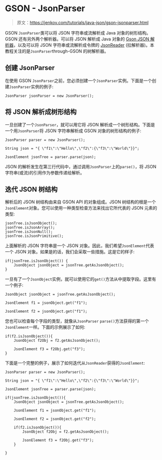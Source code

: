 # GSON - JsonParser

> 原文：<https://jenkov.com/tutorials/java-json/gson-jsonparser.html>

GSON `JsonParser`类可以将 JSON 字符串或流解析成 Java 对象的树形结构。GSON 还有另外两个解析器。可以将 JSON 解析成 Java 对象的 [Gson JSON 解析器](gson.html)，以及可以将 JSON 字符串或流解析成令牌的 [JsonReader](gson-jsonreader.html) (拉解析器)。本教程关注的是`JsonParser`through-GSON 的树解析器。

## 创建 JsonParser

在使用 GSON `JsonParser`之前，您必须创建一个`JsonParser`实例。下面是一个创建`JsonParser`实例的例子:

```
JsonParser jsonParser = new JsonParser();

```

## 将 JSON 解析成树形结构

一旦创建了一个`JsonParser`，就可以用它将 JSON 解析成一个树形结构。下面是一个用`JsonParser`将 JSON 字符串解析成 GSON 对象的树形结构的例子:

```
JsonParser parser = new JsonParser();

String json = "{ \"f1\":\"Hello\",\"f2\":{\"f3\":\"World\"}}";

JsonElement jsonTree = parser.parse(json);

```

JSON 的解析发生在第三行代码中，通过调用`JsonParser`上的`parse()`，将 JSON 字符串(或流)的引用作为参数传递给解析。

## 迭代 JSON 树结构

解析后的 JSON 树结构由来自 GSON API 的对象组成。JSON 树结构的根是一个`JsonElement`对象。您可以使用一种类型检查方法来找出它所代表的 JSON 元素的类型:

```
jsonTree.isJsonObject();
jsonTree.isJsonArray();
jsonTree.isJsonNull();
jsonTree.isJsonPrimitive();

```

上面解析的 JSON 字符串是一个 JSON 对象。因此，我们希望`JsonElement`代表一个 JSON 对象。如果是的话，我们会采取一些措施。这是它的样子:

```
if(jsonTree.isJsonObject()) {
    JsonObject jsonObject = jsonTree.getAsJsonObject();
}

```

一旦有了一个`JsonObject`实例，就可以使用它的`get()`方法从中提取字段。这里有一个例子:

```
JsonObject jsonObject = jsonTree.getAsJsonObject();

JsonElement f1 = jsonObject.get("f1");

JsonElement f2 = jsonObject.get("f1");

```

您也可以检查每个字段的类型，就像从`JsonParser` `parse()`方法获得的第一个`JsonElement`一样。下面的示例展示了如何:

```
if(f2.isJsonObject()){
    JsonObject f2Obj = f2.getAsJsonObject();

    JsonElement f3 = f2Obj.get("f3");
}

```

下面是一个完整的例子，展示了如何迭代从`JsonReader`获得的`JsonElement`:

```
JsonParser parser = new JsonParser();

String json = "{ \"f1\":\"Hello\",\"f2\":{\"f3\":\"World\"}}";

JsonElement jsonTree = parser.parse(json);

if(jsonTree.isJsonObject()){
    JsonObject jsonObject = jsonTree.getAsJsonObject();

    JsonElement f1 = jsonObject.get("f1");

    JsonElement f2 = jsonObject.get("f2");

    if(f2.isJsonObject()){
        JsonObject f2Obj = f2.getAsJsonObject();

        JsonElement f3 = f2Obj.get("f3");
    }

}

```